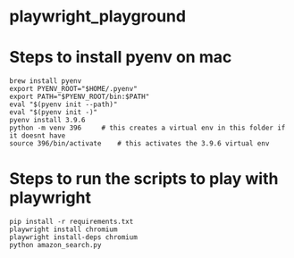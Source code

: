# playwright_playground

# Steps to install pyenv on mac
```
brew install pyenv
export PYENV_ROOT="$HOME/.pyenv"
export PATH="$PYENV_ROOT/bin:$PATH"
eval "$(pyenv init --path)"
eval "$(pyenv init -)"
pyenv install 3.9.6
python -m venv 396     # this creates a virtual env in this folder if it doesnt have
source 396/bin/activate    # this activates the 3.9.6 virtual env 
```


# Steps to run the scripts to play with playwright
```
pip install -r requirements.txt
playwright install chromium
playwright install-deps chromium
python amazon_search.py
```
